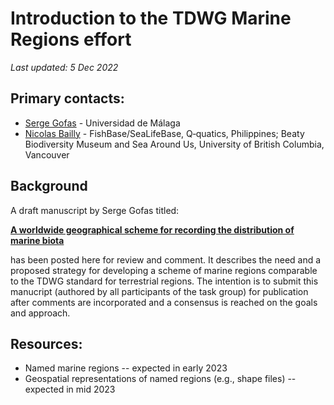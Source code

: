 # Introduction to the TDWG Marine Regions effort

_Last updated: 5 Dec 2022_

## Primary contacts:
  - [Serge Gofas](mailto:sgofas@uma.es) - Universidad de Málaga
  - [Nicolas Bailly](mailto:n.bailly@q-quatics.org) - FishBase/SeaLifeBase, Q‑quatics, Philippines; Beaty Biodiversity Museum and Sea Around Us, University of British Columbia, Vancouver

## Background

A draft manuscript by Serge Gofas titled:

**[A worldwide geographical scheme for recording the distribution of marine biota](./background.md)**

has been posted here for review and comment.  It describes the need and a proposed strategy for developing a scheme of marine regions comparable to the TDWG standard for terrestrial regions. The intention is to submit this manucript (authored by all participants of the task group) for publication after comments are incorporated and a consensus is reached on the goals and approach.

## Resources:

  - Named marine regions -- expected in early 2023
  - Geospatial representations of named regions (e.g., shape files) -- expected in mid 2023



